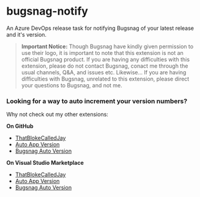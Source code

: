 # bugsnag-notify
An Azure DevOps release task for notifying Bugsnag of your latest release and it's version.

> **Important Notice:** Though Bugsnag have kindly given permission to use their logo, it is important to note that this extension is not an official Bugsnag product. If you are having any difficulties with this extension, please do not contact Bugsnag, conact me through the usual channels, Q&A, and issues etc. Likewise... If you are having difficulties with Bugsnag, unrelated to this extension, please direct your questions to Bugsnag, and not me.

### Looking for a way to auto increment your version numbers?
Why not check out my other extensions:  

**On GitHub**
- [ThatBlokeCalledJay](https://github.com/ThatBlokeCalledJay)
- [Auto App Version](https://github.com/ThatBlokeCalledJay/auto-app-version)
- [Bugsnag Auto Version](https://github.com/ThatBlokeCalledJay/bugsnag-auto-version)

**On Visual Studio Marketplace**
- [ThatBlokeCalledJay](https://marketplace.visualstudio.com/publishers/ThatBlokeCalledJay)
- [Auto App Version](https://marketplace.visualstudio.com/items?itemName=ThatBlokeCalledJay.thatblokecalledjay-autoappversion)
- [Bugsnag Auto Version](#)
